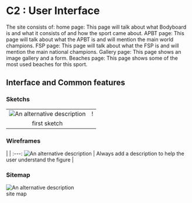 # C2 : User Interface
 
The site consists of: home page: This page will talk about what Bodyboard is and what it consists of and how the sport came about.
APBT page: This page will talk about what the APBT is and will mention the main world champions.
FSP page: This page will talk about what the FSP is and will mention the main national champions.
Gallery page: This page shows an image gallery and a form.
Beaches page: This page shows some of the most used beaches for this sport.
 
## Interface and Common features
 
### Sketchs
 
| | |
:---: | :---:
![An alternative description](images/image02.png) | !
first sketch|
 
### Wireframes
 
| |
:---:
![An alternative description](images/image01.png) |
Always add a description to help the user understand the figure |
 
### Sitemap
 
![An alternative description](images/image08.png)  
site map  
